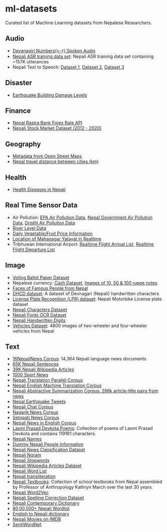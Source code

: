 # ml-datasets
Curated list of Machine Learning datasets from Nepalese Researchers.

## Audio
- [Devanagiri Numbers(०-९) Spoken Audio](https://drive.google.com/drive/folders/15g57Qa1TQa4Ix6-MiC6v1wieouqp0XAl)
- [Nepali ASR training data set](http://www.openslr.org/54): Nepali ASR training data set containing ~157K utterances
- Nepali Text to Speech: [Dataset 1](https://github.com/meamit/nepali-text-to-speech/tree/master/speechdb), [Dataset 2](https://github.com/anuragregmi/speak_nepali/tree/master/sounds), [Dataset 3](https://github.com/hcoebct069/nepali-asr/tree/master/recordings)

## Disaster
- [Earthquake Building Damage Levels](https://www.drivendata.org/competitions/57/nepal-earthquake/page/136/)

## Finance
- [Nepal Rastra Bank Forex Rate API](https://www.nrb.org.np/exportForexJSON.php?YY=2019&MM=08&DD=01&YY1=2019&MM1=08&DD1=02)
- [Nepali Stock Market Dataset (2012 - 2020)](https://www.kaggle.com/sagyamthapa/nepali-stock-market-form-2012-to-2020-till-march#2019-01-01.csv)

## Geography
- [Metadata from Open Street Maps](https://github.com/sharad461/nepal-openstreetmap-extract)
- [Nepal travel distance between cities (km)](https://data.world/hdx/d1d0c217-8c6b-4747-ab1e-1069e2ff3e6b)

## Health
- [Health Diseases in Nepali](https://github.com/sanjaalcorps/NepaliDataClassifiers/blob/master/HealthClassifiers.txt)

## Real Time Sensor Data
- Air Pollution: [EPA Air Pollution Data](https://github.com/hbvj99/EPAAirPollution), [Nepal Government Air Pollution Data](https://github.com/hbvj99/NPGovAirPollution), [Dristhi Air Pollution Data](https://github.com/hbvj99/DristhiAirPollution)
- [River Level Data](http://www.hydrology.gov.np)
- [Daily Vegetable/Fruit Price Information](http://kalimatimarket.gov.np/daily-price-information)
- [Location of Mahanagar Yatayat in Realtime](https://github.com/theonlyNischal/Track-Mahanagar-Yatayat)
- Tribhuwan International Airport: [Realtime Flight Arrival List](http://tiairport.com.np/flight_details), [Realtime Flight Departure List](http://tiairport.com.np/flight_details_2)

## Image
- [Voting Ballot Paper Dataset](https://github.com/rajshreeee/image_classification_for_voting_system_using_cnn)
- Nepalese currency: [Cash Dataset](https://drive.google.com/drive/folders/1GxITXrk13ehKMEMEbpi8mRsFSr4LUR55), [Images of 10, 50 & 100 rupee notes](https://github.com/mmanishh/nrscurrencyrecognizer/tree/master/data/train)
- [Faces of Famous People from Nepal](https://www.thefamouspeople.com/nepal.php)
- [DHCD dataset](https://github.com/Prasanna1991/DHCD_Dataset): A dataset of Devnagari (Nepali) handwritten characters
- [License Plate Recognition (LPR) dataset](https://github.com/Prasanna1991/LPR): Nepali Motorbike License plate dataset
- [Nepali Characters Dataset](https://github.com/InspiringLab/NCD)
- [Nepali Fonts OCR Dataset](https://github.com/BasantaChaulagain/Nepscan/tree/master/resources)
- [Nepali Handwritten Digits](https://github.com/kcnishan/Nepali_handwritten_digits_recognition/tree/master/dataset)
- [Vehicles Dataset](https://github.com/sdevkota007/vehicles-nepal-dataset): 4800 images of two-wheeler and four-wheeler vehicles from Nepal

## Text
- [16NepaliNews Corpus](https://github.com/sndsabin/Nepali-News-Classifier): 14,364 Nepali language news documents
- [65K Nepali Sentences](https://github.com/sanjaalcorps/NepaliDataSets/blob/master/raw_sentences_np_65k.csv)
- [39K Nepali Wikipedia Articles](https://www.kaggle.com/disisbig/nepali-wikipedia-articles)
- [1000 Sport News](https://github.com/Aryal007/nepali_text_generation/blob/master/data/sports_news_nepali_1000.txt)
- [Nepali Translation Parallel Corpus](https://drive.google.com/file/d/1UThfJKJFvDgTu263DNbz-WPNLqoARZ_0/view)
- [Nepali English Machine Translation Corpus](https://github.com/facebookresearch/flores)
- [Nepali Abstractive Summarization Corpus: 286k article-title pairs from news](https://drive.google.com/file/d/1L56k0zonMk6XpelKAXPm45wCmt-9pS3x/view)
- [Nepal Earthquake Tweets](https://crisisnlp.qcri.org/lrec2016/content/2015_nepal_eq.html)
- [Nepali Chat Corpus](https://github.com/itsmeashutosh43/create-a-Open-Source-Nepali-Chat-corpus-)
- [Nagarik News Corpus](https://github.com/ashmitbhattarai/Nepali-Language-Modeling-Using-LSTM/tree/master/Nepali_Corpus/Nagarik)
- [Setopati News Corpus](https://github.com/ashmitbhattarai/Nepali-Language-Modeling-Using-LSTM/tree/master/Nepali_Corpus/SetoPati)
- [Nepali News in English Corpus](https://github.com/sharad461/english-corpus-nepal)
- [Laxmi Prasad Devkota Poems](https://github.com/devkotasawal1/Poem-Generator/blob/master/lspd.txt): Collection of poems of Laxmi Prasad Devkota and contains 119161 characters.
- [Nepali Names](https://github.com/datafiction/oya-nepali-nlp/blob/master/data/names/Nepali.txt)
- [Dummy Nepali People Information](https://github.com/bibhuticoder/dummydata/blob/master/data.csv)
- [Nepali News Classification Dataset](https://drive.google.com/drive/folders/1Vm0UJ3FfWP-3guSan3FZsOV4q7rYuJIG)
- [Nepali Ngram](https://github.com/virtualanup/nepalingram)
- [Nepali Stopwords](https://github.com/sanjaalcorps/NepaliStopWords/blob/master/NepaliStopWords.txt)
- [Nepali Wikipedia Articles Dataset](https://drive.google.com/open?id=1Yh8BlJ5bydbvZaOQEmRPlTEDZjIIoAYN)
- [Nepali Word List](https://github.com/tesseract-ocr/langdata/blob/master/nep/nep.wordlist)
- [Nepali transliteration](https://github.com/AchillesKarki/NepaliLipi)
- [Nepali Textbooks](https://ecommons.cornell.edu/handle/1813/24179): Collection of school textbooks from Nepal assembled by Professor of Anthropology Kathryn March over the last 30 years.
- [Nepali Word2Vec](https://github.com/rabindralamsal/Word2Vec-Embeddings-for-Nepali-Language)
- [Nepali Spelling Correction Dataset](https://github.com/tnagorra/nspell/tree/master/data)
- [Nepali Contemporary Dictionary](http://ltk.org.np/nepalisabdakos/dict/np_dictionary_db.sql.gz)
- [80,00,000+ Nepali Wordlist](https://github.com/prabinzz/nepali-wordlist)
- [English to Nepali dictionary](https://github.com/nirooj56/Nepdict/blob/master/database/data.csv)
- [Nepali Movies on IMDB](https://github.com/NISH1001/nepalimdb/blob/master/data/nepali-movies.json)
- [SentiWordNet](https://github.com/wannamit/nep-SentiWord-py)
